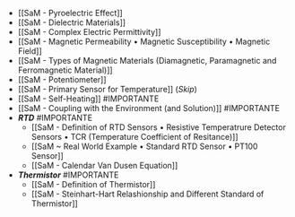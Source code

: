 - [[SaM - Pyroelectric Effect]]
- [[SaM - Dielectric Materials]]
- [[SaM - Complex Electric Permittivity]]
- [[SaM - Magnetic Permeability • Magnetic Susceptibility • Magnetic Field]]
- [[SaM - Types of Magnetic Materials (Diamagnetic, Paramagnetic and Ferromagnetic Material)]]
- [[SaM - Potentiometer]]
- [[SaM - Primary Sensor for Temperature]] (*Skip*)
- [[SaM - Self-Heating]] #IMPORTANTE 
- [[SaM - Coupling with the Environment (and Solution)]] #IMPORTANTE 
- ***RTD*** #IMPORTANTE 
	- [[SaM - Definition of RTD Sensors • Resistive Temperatrure Detector Sensors • TCR (Temperature Coefficient of Resitance)]]
	- [[SaM ~ Real World Example • Standard RTD Sensor • PT100 Sensor]]
	- [[SaM - Calendar Van Dusen Equation]]
- ***Thermistor*** #IMPORTANTE 
	- [[SaM - Definition of Thermistor]]
	- [[SaM - Steinhart-Hart Relashionship and Different Standard of Thermistor]]
